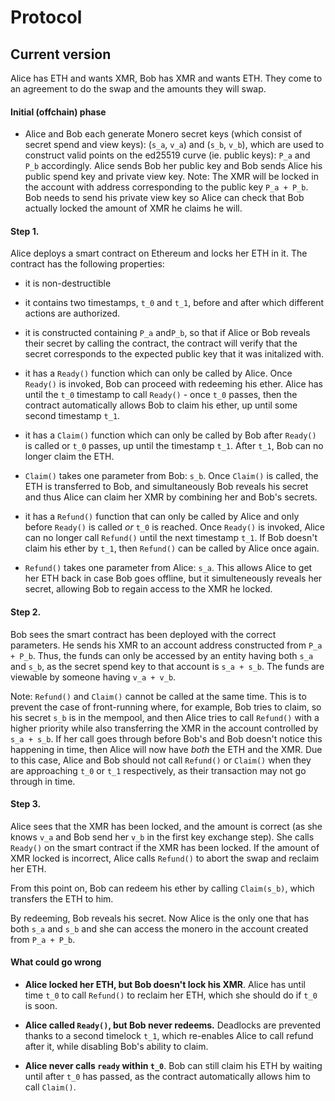 # Protocol

## Current version

Alice has ETH and wants XMR, Bob has XMR and wants ETH. They come to an agreement to do the swap and the amounts they will swap.

#### Initial (offchain) phase
- Alice and Bob each generate Monero secret keys (which consist of secret spend and view keys): (`s_a`, `v_a`) and (`s_b`, `v_b`), which are used to construct valid points on the ed25519 curve (ie. public keys): `P_a` and `P_b` accordingly. Alice sends Bob her public key and Bob sends Alice his public spend key and private view key. Note: The XMR will be locked in the account with address corresponding to the public key `P_a + P_b`. Bob needs to send his private view key so Alice can check that Bob actually locked the amount of XMR he claims he will.

#### Step 1.
Alice deploys a smart contract on Ethereum and locks her ETH in it. The contract has the following properties:
- it is non-destructible

- it contains two timestamps, `t_0` and `t_1`, before and after which different actions are authorized.

- it is constructed containing `P_a` and`P_b`, so that if Alice or Bob reveals their secret by calling the contract, the contract will verify that the secret corresponds to the expected public key that it was initalized with.

- it has a `Ready()` function which can only be called by Alice. Once `Ready()` is invoked, Bob can proceed with redeeming his ether. Alice has until the `t_0` timestamp to call `Ready()` - once `t_0` passes, then the contract automatically allows Bob to claim his ether, up until some second timestamp `t_1`.

- it has a `Claim()` function which can only be called by Bob after `Ready()` is called or `t_0` passes, up until the timestamp `t_1`. After `t_1`, Bob can no longer claim the ETH.

- `Claim()` takes one parameter from Bob: `s_b`. Once `Claim()` is called, the ETH is transferred to Bob, and simultaneously Bob reveals his secret and thus Alice can claim her XMR by combining her and Bob's secrets.

- it has a `Refund()` function that can only be called by Alice and only before `Ready()` is called *or* `t_0` is reached. Once `Ready()` is invoked, Alice can no longer call `Refund()` until the next timestamp `t_1`.  If Bob doesn't claim his ether by `t_1`, then `Refund()` can be called by Alice once again.

- `Refund()` takes one parameter from Alice: `s_a`. This allows Alice to get her ETH back in case Bob goes offline, but it simulteneously reveals her secret, allowing Bob to regain access to the XMR he locked.

#### Step 2. 
Bob sees the smart contract has been deployed with the correct parameters. He sends his XMR to an account address constructed from `P_a + P_b`. Thus, the funds can only be accessed by an entity having both `s_a` and `s_b`, as the secret spend key to that account is `s_a + s_b`. The funds are viewable by someone having `v_a + v_b`.

Note: `Refund()` and `Claim()` cannot be called at the same time. This is to prevent the case of front-running where, for example, Bob tries to claim, so his secret `s_b` is in the mempool, and then Alice tries to call `Refund()` with a higher priority while also transferring the XMR in the account controlled by `s_a + s_b`. If her call goes through before Bob's and Bob doesn't notice this happening in time, then Alice will now have *both* the ETH and the XMR. Due to this case, Alice and Bob should not call `Refund()` or `Claim()` when they are approaching `t_0` or `t_1` respectively, as their transaction may not go through in time.

#### Step 3.
Alice sees that the XMR has been locked, and the amount is correct (as she knows `v_a` and Bob send her `v_b` in the first key exchange step). She calls `Ready()` on the smart contract if the XMR has been locked. If the amount of XMR locked is incorrect, Alice calls `Refund()` to abort the swap and reclaim her ETH.

From this point on, Bob can redeem his ether by calling `Claim(s_b)`, which transfers the ETH to him.

By redeeming, Bob reveals his secret. Now Alice is the only one that has both `s_a` and `s_b` and she can access the monero in the account created from `P_a + P_b`.

#### What could go wrong

- **Alice locked her ETH, but Bob doesn't lock his XMR**. Alice has until time `t_0` to call `Refund()` to reclaim her ETH, which she should do if `t_0` is soon.

- **Alice called `Ready()`, but Bob never redeems.** Deadlocks are prevented thanks to a second timelock `t_1`, which re-enables Alice to call refund after it, while disabling Bob's ability to claim.

- **Alice never calls `ready` within `t_0`**. Bob can still claim his ETH by waiting until after `t_0` has passed, as the contract automatically allows him to call `Claim()`.
